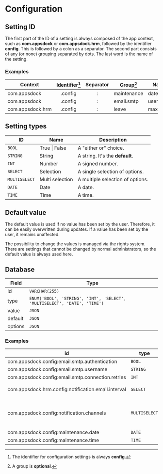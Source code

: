 # Configuration

## Setting ID

The first part of the ID of a setting is always composed of the app context, such as **com.appsdock** or **com.appsdock.hrm**, followed by the identifier **config**. This is followed by a colon as a separator. The second part consists of any (or none) grouping separated by dots. The last word is the name of the setting.

### Examples

| Context | Identifier[^1] | Separator | Group[^2] | Name
| ------- | :------------: | :-------: | --------- | ----
| com.appsdock | .config | : | maintenance | date
| com.appsdock | .config | : | email.smtp | username
| com.appsdock.hrm | .config | : | leave | max

## Setting types

| ID | Name | Description
| -- | ---- | -----------
| `BOOL` | True \| False | A "either or" choice.
| `STRING` | String | A string. It's the **default**.
| `INT` | Number | A signed number.
| `SELECT` | Selection | A single selection of options.
| `MULTISELECT` | Multi selection | A multiple selection of options.
| `DATE` | Date | A date.
| `TIME` | Time | A time.

## Default value

The default value is used if no value has been set by the user. Therefore, it can be easily overwritten during updates. If a value has been set by the user, it remains unaffected.

The possibility to change the values is managed via the rights system. There are settings that cannot be changed by normal administrators, so the default value is always used here.

## Database

| Field | Type
| ----- | ----
| id | `VARCHAR(255)`
| type | `ENUM('BOOL', 'STRING', 'INT', 'SELECT', 'MULTISELECT', 'DATE', 'TIME')`
| value | `JSON`
| default | `JSON`
| options | `JSON`

### Examples

| id | type | value | default | options
| -- | ---- | ----- | ------- | -------
| com.appsdock.config:email.smtp.authentication | `BOOL` | `[true]` | `[]` | `[]`
| com.appsdock.config:email.smtp.username | `STRING` | `["example@example.com"]` | `[]` | `[]`
| com.appsdock.config:email.smtp.connection.retries | `INT` | `[10]` | `[5]` | `[]`
| com.appsdock.hrm.config:notification.email.interval | `SELECT` | `["daily"]` | `["weekly"]` | `["daily", "weekly", "monthly"]`
| com.appsdock.config:notification.channels | `MULTISELECT` | `["browser", "email", "discord"]` | `["browser"]` | `["browser", "email", "discord", "telegram", "whatsapp", "sms"]}`
| com.appsdock.config:maintenance.date | `DATE` | `["2021-06-01"]}` | `[]`
| com.appsdock.config:maintenance.time | `TIME` | `["14:35"]` | `[]`

[^1]: The identifier for configuration settings is always **config**.
[^2]: A group is **optional**.

